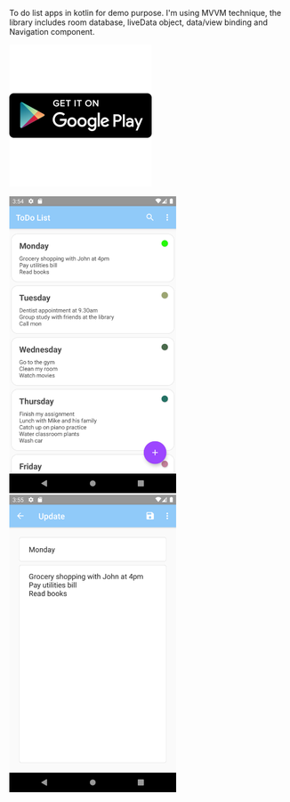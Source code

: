 To do list apps in kotlin for demo purpose. 
I'm using MVVM technique, the library includes room database, liveData object, data/view binding and Navigation component.

[![](https://github.com/jackychong9390/My-Todo-list-apps/blob/master/images/GooglePlayIcon.png)](https://play.google.com/store/apps/details?id=com.byond.mytodolist)


<img src="https://github.com/jackychong9390/My-Todo-list-apps/blob/master/images/screenshot01.png" width=300> <img src="https://github.com/jackychong9390/My-Todo-list-apps/blob/master/images/screenshot02.png" width=300> 


